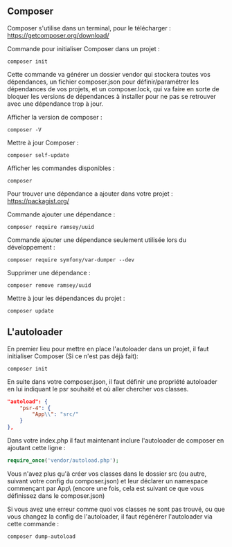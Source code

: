 ## Composer

Composer s'utilise dans un terminal, pour le télécharger : https://getcomposer.org/download/

Commande pour initialiser Composer dans un projet :
```shell
composer init 
```
Cette commande va générer un dossier vendor qui stockera toutes vos dépendances, un fichier composer.json pour définir/paramétrer les dépendances de vos projets, et un composer.lock, qui va faire en sorte de bloquer les versions de dépendances à installer pour ne pas se retrouver avec une dépendance trop à jour.


Afficher la version de composer :
```shell
composer -V 
```

Mettre à jour Composer :
```shell
composer self-update
```

Afficher les commandes disponibles :
```shell
composer
```

Pour trouver une dépendance a ajouter dans votre projet : https://packagist.org/

Commande ajouter une dépendance :
```shell
composer require ramsey/uuid
```

Commande ajouter une dépendance seulement utilisée lors du développement :
```shell
composer require symfony/var-dumper --dev
```

Supprimer une dépendance :
```shell
composer remove ramsey/uuid
```

Mettre à jour les dépendances du projet :
```shell
composer update
```

## L'autoloader

En premier lieu pour mettre en place l'autoloader dans un projet, il faut initialiser Composer (Si ce n'est pas déjà fait):
```shell
composer init
```

En suite dans votre composer.json, il faut définir une propriété autoloader en lui indiquant le psr souhaité et où aller chercher vos classes.
```json
"autoload": {
    "psr-4": {
        "App\\": "src/"
    }
},
```

Dans votre index.php il faut maintenant inclure l'autoloader de composer en ajoutant cette ligne :
```php
require_once('vendor/autoload.php');
```

Vous n'avez plus qu'à créer vos classes dans le dossier src (ou autre, suivant votre config du composer.json) et leur déclarer un namespace commençant par App\ (encore une fois, cela est suivant ce que vous définissez dans le composer.json)

Si vous avez une erreur comme quoi vos classes ne sont pas trouvé, ou que vous changez la config de l'autoloader, il faut régénérer l'autoloader via cette commande :
```shell
composer dump-autoload
```
